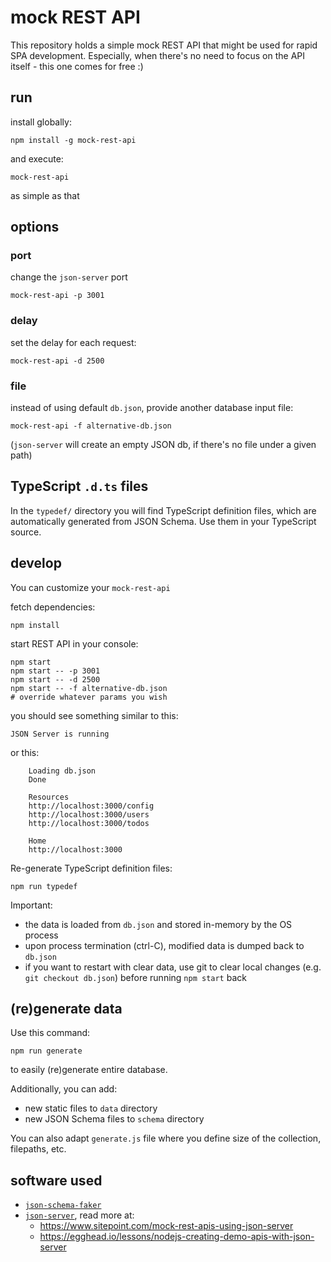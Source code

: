 # mock REST API

This repository holds a simple mock REST API that might be used for rapid SPA development.
Especially, when there's no need to focus on the API itself - this one comes for free :)

## run

install globally:

    npm install -g mock-rest-api

and execute:

    mock-rest-api

as simple as that

## options

### port

change the `json-server` port

    mock-rest-api -p 3001

### delay

set the delay for each request:

    mock-rest-api -d 2500

### file

instead of using default `db.json`, provide another database input file:

    mock-rest-api -f alternative-db.json

(`json-server` will create an empty JSON db, if there's no file under a given path)

## TypeScript `.d.ts` files

In the `typedef/` directory you will find TypeScript definition files, which are automatically generated from JSON Schema. Use them in your TypeScript source.

## develop

You can customize your `mock-rest-api`

fetch dependencies:

    npm install

start REST API in your console:

    npm start
    npm start -- -p 3001
    npm start -- -d 2500
    npm start -- -f alternative-db.json
    # override whatever params you wish

you should see something similar to this:

    JSON Server is running

or this:

        Loading db.json
        Done

        Resources
        http://localhost:3000/config
        http://localhost:3000/users
        http://localhost:3000/todos

        Home
        http://localhost:3000

Re-generate TypeScript definition files:

    npm run typedef

Important:

 * the data is loaded from `db.json` and stored in-memory by the OS process
 * upon process termination (ctrl-C), modified data is dumped back to `db.json`
 * if you want to restart with clear data, use git to clear local changes (e.g. `git checkout db.json`) before running `npm start` back

## (re)generate data

Use this command:

    npm run generate

to easily (re)generate entire database.

Additionally, you can add:

 * new static files to `data` directory
 * new JSON Schema files to `schema` directory

You can also adapt `generate.js` file where you define size of the collection, filepaths, etc.   

## software used

 * [`json-schema-faker`](https://github.com/json-schema-faker/json-schema-faker)
 * [`json-server`](https://github.com/typicode/json-server), read more at:
   * https://www.sitepoint.com/mock-rest-apis-using-json-server
   * https://egghead.io/lessons/nodejs-creating-demo-apis-with-json-server

